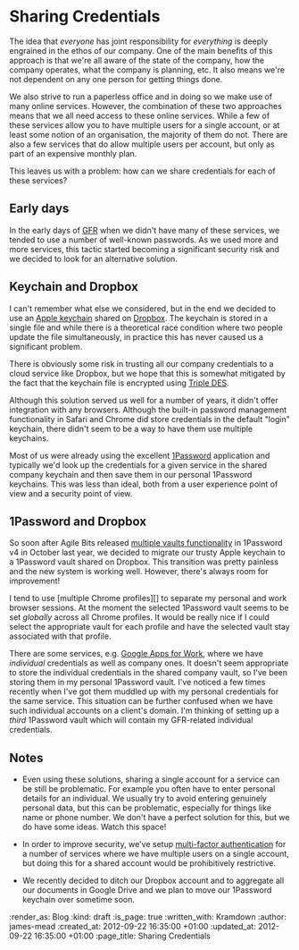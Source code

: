 Sharing Credentials
===================

The idea that _everyone_ has joint responsibility for _everything_ is deeply engrained in the ethos of our company. One of the main benefits of this approach is that we're all aware of the state of the company, how the company operates, what the company is planning, etc. It also means we're not dependent on any one person for getting things done.

We also strive to run a paperless office and in doing so we make use of many online services. However, the combination of these two approaches means that we all need access to these online services. While a few of these services allow you to have multiple users for a single account, or at least some notion of an organisation, the majority of them do not. There are also a few services that do allow multiple users per account, but only as part of an expensive monthly plan.

This leaves us with a problem: how can we share credentials for each of these services?

## Early days

In the early days of [GFR][] when we didn't have many of these services, we tended to use a number of well-known passwords. As we used more and more services, this tactic started becoming a significant security risk and we decided to look for an alternative solution.

## Keychain and Dropbox

I can't remember what else we considered, but in the end we decided to use an [Apple keychain][] shared on [Dropbox][]. The keychain is stored in a single file and while there is a theoretical race condition where two people update the file simultaneously, in practice this has never caused us a significant problem.

There is obviously some risk in trusting all our company credentials to a cloud service like Dropbox, but we hope that this is somewhat mitigated by the fact that the keychain file is encrypted using [Triple DES][].

Although this solution served us well for a number of years, it didn't offer integration with any browsers. Although the built-in password management functionality in Safari and Chrome did store credentials in the default "login" keychain, there didn't seem to be a way to have them use multiple keychains.

Most of us were already using the excellent [1Password][] application and typically we'd look up the credentials for a given service in the shared company keychain and then save them in our personal 1Password keychains. This was less than ideal, both from a user experience point of view and a security point of view.

## 1Password and Dropbox

So soon after Agile Bits released [multiple vaults functionality][] in 1Password v4 in October last year, we decided to migrate our trusty Apple keychain to a 1Password vault shared on Dropbox. This transition was pretty painless and the new system is working well. However, there's always room for improvement!

I tend to use [multiple Chrome profiles][] to separate my personal and work browser sessions. At the moment the selected 1Password vault seems to be set _globally_ across all Chrome profiles. It would be really nice if I could select the appropriate vault for each profile and have the selected vault stay associated with that profile.

There are some services, e.g. [Google Apps for Work][], where we have _individual_ credentials as well as company ones. It doesn't seem appropriate to store the individual credentials in the shared company vault, so I've been storing them in my personal 1Password vault. I've noticed a few times recently when I've got them muddled up with my personal credentials for the same service. This situation can be further confused when we have such individual accounts on a client's domain. I'm thinking of setting up a _third_ 1Password vault which will contain my GFR-related individual credentials.

## Notes

* Even using these solutions, sharing a single account for a service can be still be problematic. For example you often have to enter personal details for an individual. We usually try to avoid entering genuinely personal data, but this can be problematic, especially for things like name or phone number. We don't have a perfect solution for this, but we do have some ideas. Watch this space!

* In order to improve security, we've setup [multi-factor authentication][] for a number of services where we have multiple users on a single account, but doing this for a shared account would be prohibitively restrictive.

* We recently decided to ditch our Dropbox account and to aggregate all our documents in Google Drive and we plan to move our 1Password keychain over sometime soon.


[GFR]: /
[Apple keychain]: http://en.wikipedia.org/wiki/Keychain_(Apple)
[Dropbox]: https://www.dropbox.com/
[Triple DES]: http://en.wikipedia.org/wiki/Triple_DES
[1Password]: https://agilebits.com/onepassword
[multiple vaults functionality]: https://learn2.agilebits.com/1Password4/Mac/en/whats-new.html#multiple-vaults
[Google Apps for Work]: http://www.google.com/enterprise/apps/business/
[muliple Chrome profiles]: https://support.google.com/chrome/answer/2364824?hl=en-GB
[multi-factor authentication]: http://en.wikipedia.org/wiki/Multi-factor_authentication


:render_as: Blog
:kind: draft
:is_page: true
:written_with: Kramdown
:author: james-mead
:created_at: 2012-09-22 16:35:00 +01:00
:updated_at: 2012-09-22 16:35:00 +01:00
:page_title: Sharing Credentials
